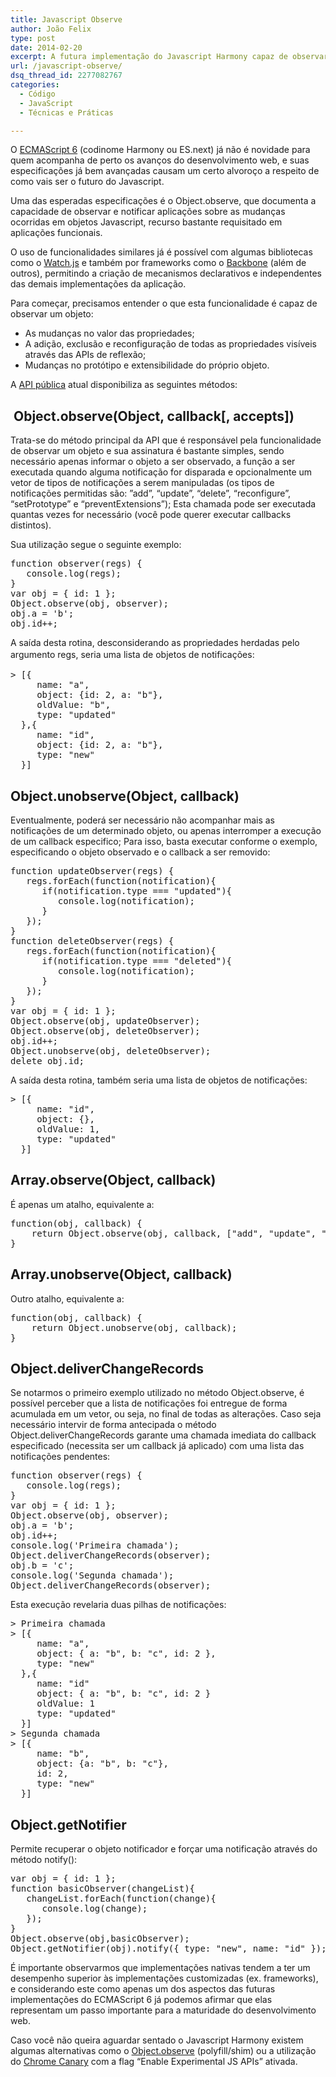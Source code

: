 ```yaml
---
title: Javascript Observe
author: João Felix
type: post
date: 2014-02-20
excerpt: A futura implementação do Javascript Harmony capaz de observar e notificar aplicações sobre as mudanças ocorridas em objetos Javascript.
url: /javascript-observe/
dsq_thread_id: 2277082767
categories:
  - Código
  - JavaScript
  - Técnicas e Práticas

---
```

O [ECMAScript 6][1] (codinome Harmony ou ES.next) já não é novidade para quem acompanha de perto os avanços do desenvolvimento web, e suas especificações já bem avançadas causam um certo alvoroço a respeito de como vais ser o futuro do Javascript.

Uma das esperadas especificações é o Object.observe, que documenta a capacidade de observar e notificar aplicações sobre as mudanças ocorridas em objetos Javascript, recurso bastante requisitado em aplicações funcionais.

O uso de funcionalidades similares já é possível com algumas bibliotecas como o [Watch.js][2] e também por frameworks como o [Backbone][3] (além de outros), permitindo a criação de mecanismos declarativos e independentes das demais implementações da aplicação.

Para começar, precisamos entender o que esta funcionalidade é capaz de observar um objeto:

  * As mudanças no valor das propriedades;
  * A adição, exclusão e reconfiguração de todas as propriedades visíveis através das APIs de reflexão;
  * Mudanças no protótipo e extensibilidade do próprio objeto.

A [API pública][4] atual disponibiliza as seguintes métodos:

##  Object.observe(Object, callback[, accepts])

Trata-se do método principal da API que é responsável pela funcionalidade de observar um objeto e sua assinatura é bastante simples, sendo necessário apenas informar o objeto a ser observado, a função a ser executada quando alguma notificação for disparada e opcionalmente um vetor de tipos de notificações a serem manipuladas (os tipos de notificações permitidas são: ”add”, “update”, “delete”, “reconfigure”, “setPrototype” e “preventExtensions”); Esta chamada pode ser executada quantas vezes for necessário (você pode querer executar callbacks distintos).

Sua utilização segue o seguinte exemplo:

<pre class="lang-javascript">function observer(regs) { 
   console.log(regs); 
} 
var obj = { id: 1 }; 
Object.observe(obj, observer); 
obj.a = 'b'; 
obj.id++;</pre>

A saída desta rotina, desconsiderando as propriedades herdadas pelo argumento regs, <span style="line-height: 1.5em">seria uma lista de objetos de notificações:</span>

<pre class="lang-console">&gt; [{
     name: "a",
     object: {id: 2, a: "b"},
     oldValue: "b", 
     type: "updated" 
  },{ 
     name: "id", 
     object: {id: 2, a: "b"}, 
     type: "new"
  }]</pre>

## Object.unobserve(Object, callback)

Eventualmente, poderá ser necessário não acompanhar mais as notificações de um determinado objeto, ou apenas interromper a execução de um callback especifico; Para isso, basta executar conforme o exemplo, especificando o objeto observado e o callback a ser removido:

<pre class="lang-javascript">function updateObserver(regs) { 
   regs.forEach(function(notification){
      if(notification.type === "updated"){
         console.log(notification);
      }
   });
}
function deleteObserver(regs) { 
   regs.forEach(function(notification){
      if(notification.type === "deleted"){
         console.log(notification);
      }
   });
} 
var obj = { id: 1 }; 
Object.observe(obj, updateObserver); 
Object.observe(obj, deleteObserver); 
obj.id++; 
Object.unobserve(obj, deleteObserver); 
delete obj.id;</pre>

A saída desta rotina, também seria uma lista de objetos de notificações:

<pre class="lang-console">&gt; [{
     name: "id",
     object: {},
     oldValue: 1, 
     type: "updated" 
  }]</pre>

## Array.observe(Object, callback)

É apenas um atalho, equivalente a:

<pre class="lang-javascript">function(obj, callback) {
    return Object.observe(obj, callback, ["add", "update", "delete", "splice"]);
}</pre>

## Array.unobserve(Object, callback)

Outro atalho, equivalente a:

<pre class="lang-javascript">function(obj, callback) {
    return Object.unobserve(obj, callback);
}</pre>

## Object.deliverChangeRecords

Se notarmos o primeiro exemplo utilizado no método Object.observe, é possível perceber que a lista de notificações foi entregue de forma acumulada em um vetor, ou seja, no final de todas as alterações. Caso seja necessário intervir de forma antecipada o método Object.deliverChangeRecords garante uma chamada imediata do callback especificado (necessita ser um callback já aplicado) com uma lista das notificações pendentes:

<pre class="lang-javascript">function observer(regs) { 
   console.log(regs); 
} 
var obj = { id: 1 }; 
Object.observe(obj, observer); 
obj.a = 'b'; 
obj.id++;
console.log('Primeira chamada');
Object.deliverChangeRecords(observer);
obj.b = 'c'; 
console.log('Segunda chamada');
Object.deliverChangeRecords(observer);</pre>

Esta execução revelaria duas pilhas de notificações:

<pre class="lang-console">&gt; Primeira chamada
&gt; [{
     name: "a",
     object: { a: "b", b: "c", id: 2 },
     type: "new"
  },{
     name: "id"
     object: { a: "b", b: "c", id: 2 }
     oldValue: 1
     type: "updated"
  }]
&gt; Segunda chamada
&gt; [{
     name: "b",
     object: {a: "b", b: "c"},
     id: 2,
     type: "new"
  }]</pre>

## Object.getNotifier

Permite recuperar o objeto notificador e forçar uma notificação através do método notify():

<pre class="lang-javascript">var obj = { id: 1 };
function basicObserver(changeList){
   changeList.forEach(function(change){
      console.log(change);
   });
}
Object.observe(obj,basicObserver); 
Object.getNotifier(obj).notify({ type: "new", name: "id" });</pre>

É importante observarmos que implementações nativas tendem a ter um desempenho superior às implementações customizadas (ex. frameworks), e considerando este como apenas um dos aspectos das futuras implementações do ECMAScript 6 já podemos afirmar que elas representam um passo importante para a maturidade do desenvolvimento web.

Caso você não queira aguardar sentado o Javascript Harmony existem algumas alternativas como o [Object.observe][5] (polyfill/shim) ou a utilização do [Chrome Canary][6] com a flag &#8220;Enable Experimental JS APIs&#8221; ativada.

 [1]: http://wiki.ecmascript.org/doku.php
 [2]: https://github.com/melanke/Watch.JS
 [3]: http://backbonejs.org/#Events-listenTo
 [4]: http://wiki.ecmascript.org/doku.php?id=harmony:observe_public_api
 [5]: https://github.com/jdarling/Object.observe
 [6]: https://www.google.com/intl/pt-BR/chrome/browser/canary.html "Chrome Canary"